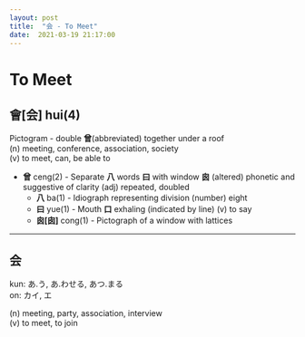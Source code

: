 ```yaml
---
layout: post
title:  "会 - To Meet"
date:  2021-03-19 21:17:00
---
```


# To Meet

## 會[会] hui(4)

Pictogram - double **曾**(abbreviated) together under a roof  
(n) meeting, conference, association, society  
(v) to meet, can, be able to  

- **曾** ceng(2) - Separate **八** words **曰** with window **囪** (altered) phonetic and suggestive of clarity
(adj) repeated, doubled
    - **八** ba(1) - Idiograph representing division
    (number) eight
    - **曰** yue(1) - Mouth **口** exhaling (indicated by line)
    (v) to say
    - **囪[囱]** cong(1) - Pictograph of a window with lattices

------

## 会

kun: あ.う, あ.わせる, あつ.まる  
on: カイ, エ

(n) meeting, party, association, interview  
(v) to meet, to join  
